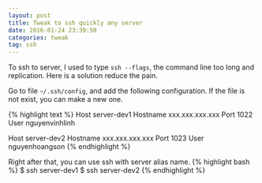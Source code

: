```yaml
---
layout: post
title: Tweak to ssh quickly any server
date: 2016-01-24 23:39:50
categories: tweak
tag: ssh
--- 
```


To ssh to server, I used to type `ssh --flags`, the command line too long and replication. Here is a solution reduce the pain.  

Go to file `~/.ssh/config`, and add the following configuration. If the file is not exist, you can make a new one. 

{% highlight text %}
Host server-dev1
Hostname  xxx.xxx.xxx.xxx
Port 1022
User nguyenvinhlinh

Host server-dev2
Hostname  xxx.xxx.xxx.xxx
Port 1023
User nguyenhoangson
{% endhighlight %}

Right after that, you can use ssh with server alias name.
{% highlight bash %}
$ ssh server-dev1
$ ssh server-dev2
{% endhighlight %}
